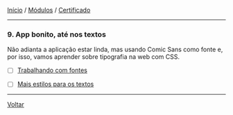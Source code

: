 [Início](https://github.com/Thalyalm/rocketseat-trilha-fundamentar) /
[Módulos](https://github.com/Thalyalm/rocketseat-trilha-fundamentar/tree/main/modulos) /
[Certificado](https://github.com/Thalyalm/rocketseat-trilha-fundamentar/tree/main/certificado)

---

### 9. App bonito, até nos textos

Não adianta a aplicação estar linda, mas usando Comic Sans como fonte e, por isso, vamos aprender sobre tipografia na web com CSS.

- [ ] [Trabalhando com fontes](https://github.com/Thalyalm/rocketseat-trilha-fundamentar/tree/main/modulos/app-bonito-ate-nos-textos/trabalhando-com-fontes)

- [ ] [Mais estilos para os textos](https://github.com/Thalyalm/rocketseat-trilha-fundamentar/tree/main/modulos/app-bonito-ate-nos-textos/trabalhando-com-fontes)

---

[Voltar](https://github.com/Thalyalm/rocketseat-trilha-fundamentar/tree/main/modulos)